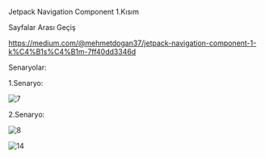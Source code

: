 Jetpack Navigation Component 1.Kısım 

Sayfalar Arası Geçiş

https://medium.com/@mehmetdogan37/jetpack-navigation-component-1-k%C4%B1s%C4%B1m-7ff40dd3346d

Senaryolar:

1.Senaryo:

![7](https://user-images.githubusercontent.com/83539143/154976548-ac1b910c-4752-4ccc-b04a-77f2b33f74a6.PNG)

2.Senaryo:

![8](https://user-images.githubusercontent.com/83539143/154976562-f21aca9d-bab0-4912-97a1-885a02998e0c.PNG)


![14](https://user-images.githubusercontent.com/83539143/154976364-b593af26-0896-45a7-9bd3-f8d37b7783f5.PNG)
